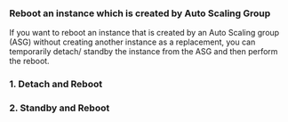 ### Reboot an instance which is created by Auto Scaling Group

If you want to reboot an instance that is created by an Auto Scaling group (ASG) without creating another instance as a replacement, you can temporarily detach/ standby the instance from the ASG and then perform the reboot.

### 1. Detach and Reboot
### 2. Standby and Reboot
